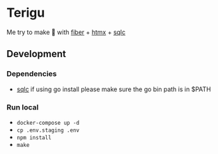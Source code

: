 # Terigu

Me try to make 🍜 with [fiber](https://gofiber.io/) + [htmx](https://htmx.org/) + [sqlc](https://sqlc.dev/) 

## Development

### Dependencies

- [sqlc](https://docs.sqlc.dev/en/stable/overview/install.html)
if using go install please make sure the go bin path is in $PATH

### Run local

- `docker-compose up -d`
- `cp .env.staging .env`
- `npm install`
- `make`
